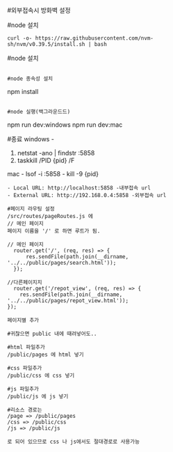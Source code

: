 #외부접속시 방화벽 설정

#node 설치
```
curl -o- https://raw.githubusercontent.com/nvm-sh/nvm/v0.39.5/install.sh | bash
```

#node 설치
```

#node 종속성 설치
```
npm install
```

#node 실행(백그라운드드)
```
npm run dev:windows
npm run dev:mac

#종료 
windows - 
1. netstat -ano | findstr :5858 
2. taskkill /PID {pid} /F

mac - lsof -i :5858
        - kill -9 {pid}
```
- Local URL: http://localhost:5858 -내부접속 url
- External URL: http://192.168.0.4:5858 -외부접속 url

#페이지 라우팅 설정
/src/routes/pageRoutes.js 에
// 메인 페이지
페이지 이름을 '/' 로 하면 루트가 됨.

// 메인 페이지
  router.get('/', (req, res) => {
      res.sendFile(path.join(__dirname, '../../public/pages/search.html'));
  });

//다른페이지지
  router.get('/repot_view', (req, res) => {
    res.sendFile(path.join(__dirname, '../../public/pages/repot_view.html'));
});

페이지별 추가

#귀찮으면 public 내에 때려넣어도..

#html 파일추가
/public/pages 에 html 넣기

#css 파일추가
/public/css 에 css 넣기

#js 파일추가
/public/js 에 js 넣기

#리소스 경로는
/page => /public/pages
/css => /public/css
/js => /public/js

로 되어 있으므로 css 나 js에서도 절대경로로 사용가능